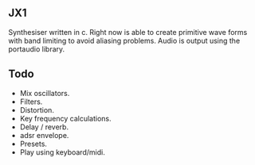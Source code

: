 ## JX1
Synthesiser written in c. Right now is able to create primitive wave forms with band limiting to avoid aliasing problems. Audio is output using the portaudio library.

## Todo
- Mix oscillators.
- Filters.
- Distortion.
- Key frequency calculations.
- Delay / reverb.
- adsr envelope.
- Presets.
- Play using keyboard/midi.
